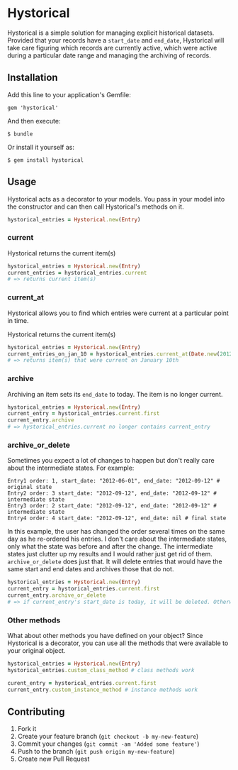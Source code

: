 # Hystorical

Hystorical is a simple solution for managing explicit historical datasets. Provided that your records have a `start_date` and `end_date`, Hystorical will take care figuring which records are currently active, which were active during a particular date range and managing the archiving of records.

## Installation

Add this line to your application's Gemfile:

    gem 'hystorical'

And then execute:

    $ bundle

Or install it yourself as:

    $ gem install hystorical

## Usage

Hystorical acts as a decorator to your models. You pass in your model into the constructor and can then call Hystorical's methods on it.
```ruby
hystorical_entries = Hystorical.new(Entry)
```

### current
Hystorical returns the current item(s)
```ruby
hystorical_entries = Hystorical.new(Entry)
current_entries = hystorical_entries.current
# => returns current item(s)
```

### current_at

Hystorical allows you to find which entries were current at a particular point in time.

Hystorical returns the current item(s)
```ruby
hystorical_entries = Hystorical.new(Entry)
current_entries_on_jan_10 = hystorical_entries.current_at(Date.new(2012, 01, 10))
# => returns item(s) that were current on January 10th
```

### archive
Archiving an item sets its `end_date` to today. The item is no longer current.
```ruby
hystorical_entries = Hystorical.new(Entry)
current_entry = hystorical_entries.current.first
current_entry.archive
# => hystorical_entries.current no longer contains current_entry
```

### archive_or_delete

Sometimes you expect a lot of changes to happen but don't really care about the intermediate states. For example:

```
Entry1 order: 1, start_date: "2012-06-01", end_date: "2012-09-12" # original state
Entry2 order: 3 start_date: "2012-09-12", end_date: "2012-09-12" # intermediate state
Entry3 order: 2 start_date: "2012-09-12", end_date: "2012-09-12" # intermediate state
Entry4 order: 4 start_date: "2012-09-12", end_date: nil # final state
```

In this example, the user has changed the order several times on the same day as he re-ordered his entries. I don't care about the intermediate states, only what the state was before and after the change. The intermediate states just clutter up my results and I would rather just get rid of them. `archive_or_delete` does just that. It will delete entries that would have the same start and end dates and archives those that do not.

```ruby
hystorical_entries = Hystorical.new(Entry)
current_entry = hystorical_entries.current.first
current_entry.archive_or_delete
# => if current_entry's start_date is today, it will be deleted. Otherwise it is archived
```

### Other methods
What about other methods you have defined on your object? Since Hystorical is a decorator, you can use all the methods that were available to your original object.

```ruby
hystorical_entries = Hystorical.new(Entry)
hystorical_entries.custom_class_method # class methods work

curent_entry = hystorical_entries.current.first
current_entry.custom_instance_method # instance methods work
```



## Contributing

1. Fork it
2. Create your feature branch (`git checkout -b my-new-feature`)
3. Commit your changes (`git commit -am 'Added some feature'`)
4. Push to the branch (`git push origin my-new-feature`)
5. Create new Pull Request

